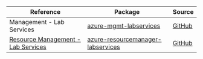 | Reference | Package | Source |
|---|---|---|
|Management - Lab Services|[azure-mgmt-labservices](https://repo1.maven.org/maven2/com/microsoft/azure/labservices/v2018_10_15/azure-mgmt-labservices)|[GitHub](https://github.com/Azure/azure-sdk-for-java/blob/main/)|
|[Resource Management - Lab Services](resourcemanager-labservices-readme.md)|[azure-resourcemanager-labservices](https://repo1.maven.org/maven2/com/azure/resourcemanager/azure-resourcemanager-labservices)|[GitHub](https://github.com/Azure/azure-sdk-for-java/blob/main/sdk/labservices/azure-resourcemanager-labservices)|
